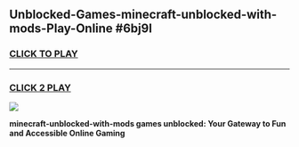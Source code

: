 
## Unblocked-Games-minecraft-unblocked-with-mods-Play-Online #6bj9l
<h3>
<a href="https://news.freeplayer.one?title=minecraft-unblocked-with-mods&ref=3">CLICK TO PLAY</a></h3>
<hr>

<h3>
<a href="https://news.freeplayer.one?title=minecraft-unblocked-with-mods&ref=3">CLICK 2 PLAY</a>
  
</h3>

<a href="https://news.freeplayer.one?title=minecraft-unblocked-with-mods&ref=3"><img src="https://clearcache.store/games.png"></a>


**minecraft-unblocked-with-mods games unblocked: Your Gateway to Fun and Accessible Online Gaming**

